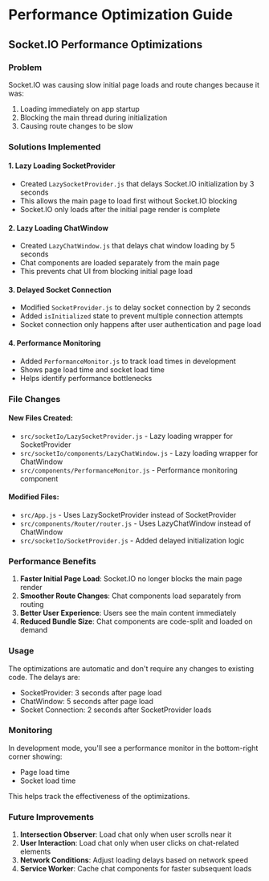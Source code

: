 # Performance Optimization Guide

## Socket.IO Performance Optimizations

### Problem

Socket.IO was causing slow initial page loads and route changes because it was:

1. Loading immediately on app startup
2. Blocking the main thread during initialization
3. Causing route changes to be slow

### Solutions Implemented

#### 1. Lazy Loading SocketProvider

- Created `LazySocketProvider.js` that delays Socket.IO initialization by 3 seconds
- This allows the main page to load first without Socket.IO blocking
- Socket.IO only loads after the initial page render is complete

#### 2. Lazy Loading ChatWindow

- Created `LazyChatWindow.js` that delays chat window loading by 5 seconds
- Chat components are loaded separately from the main page
- This prevents chat UI from blocking initial page load

#### 3. Delayed Socket Connection

- Modified `SocketProvider.js` to delay socket connection by 2 seconds
- Added `isInitialized` state to prevent multiple connection attempts
- Socket connection only happens after user authentication and page load

#### 4. Performance Monitoring

- Added `PerformanceMonitor.js` to track load times in development
- Shows page load time and socket load time
- Helps identify performance bottlenecks

### File Changes

#### New Files Created:

- `src/socketIo/LazySocketProvider.js` - Lazy loading wrapper for SocketProvider
- `src/socketIo/components/LazyChatWindow.js` - Lazy loading wrapper for ChatWindow
- `src/components/PerformanceMonitor.js` - Performance monitoring component

#### Modified Files:

- `src/App.js` - Uses LazySocketProvider instead of SocketProvider
- `src/components/Router/router.js` - Uses LazyChatWindow instead of ChatWindow
- `src/socketIo/SocketProvider.js` - Added delayed initialization logic

### Performance Benefits

1. **Faster Initial Page Load**: Socket.IO no longer blocks the main page render
2. **Smoother Route Changes**: Chat components load separately from routing
3. **Better User Experience**: Users see the main content immediately
4. **Reduced Bundle Size**: Chat components are code-split and loaded on demand

### Usage

The optimizations are automatic and don't require any changes to existing code. The delays are:

- SocketProvider: 3 seconds after page load
- ChatWindow: 5 seconds after page load
- Socket Connection: 2 seconds after SocketProvider loads

### Monitoring

In development mode, you'll see a performance monitor in the bottom-right corner showing:

- Page load time
- Socket load time

This helps track the effectiveness of the optimizations.

### Future Improvements

1. **Intersection Observer**: Load chat only when user scrolls near it
2. **User Interaction**: Load chat only when user clicks on chat-related elements
3. **Network Conditions**: Adjust loading delays based on network speed
4. **Service Worker**: Cache chat components for faster subsequent loads
